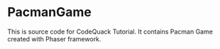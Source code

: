 # PacmanGame
This is source code for CodeQuack Tutorial. It contains Pacman Game created with Phaser framework.
